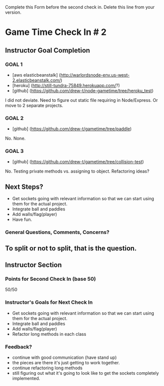 Complete this Form before the second check in. Delete this line from your version.

# Game Time Check In # 2

## Instructor Goal Completion

### GOAL 1

- [aws elasticbeanstalk] (http://warlordsnode-env.us-west-2.elasticbeanstalk.com/)
- [heroku] (http://still-tundra-75849.herokuapp.com/?)
- [github] (https://github.com/drew-t/node-gametime/tree/heroku_test)

I did not deviate.  Need to figure out static file requiring in Node/Express.  Or move to 2 separate projects.


### GOAL 2

- [github] (https://github.com/drew-t/gametime/tree/paddle)

No.  None.


### GOAL 3

- [github] (https://github.com/drew-t/gametime/tree/collision-test)

No. Testing private methods vs. assigning to object.  Refactoring ideas?


## Next Steps?

- Get sockets going with relevant information so that we can start using them for the actual project.
- Integrate ball and paddles
- Add walls/flag(player)
- Have fun.

### General Questions, Comments, Concerns?

To split or not to split, that is the question.
-----

## Instructor Section

### Points for Second Check In (base 50)
50/50

### Instructor's Goals for Next Check In
- Get sockets going with relevant information so that we can start using them for the actual project.
- Integrate ball and paddles
- Add walls/flag(player)
- Refactor long methods in each class 

### Feedback?
- continue with good communication (have stand up)
- the pieces are there it's just getting to work together. 
- continue refactoring long methods 
- still figuring out what it's going to look like to get the sockets completely implemented. 
